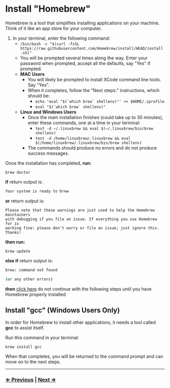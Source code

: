 # Install "Homebrew"

Homebrew is a tool that simplifies installing applications on your machine. Think of it like an app store for your computer.

1. In your terminal, enter the following command:
   - `/bin/bash -c "$(curl -fsSL https://raw.githubusercontent.com/Homebrew/install/HEAD/install.sh)"`
   - You will be prompted several times along the way. Enter your password when prompted, accept all the defaults, say "Yes" if prompted.
   - **MAC Users**
     - You will likely be prompted to install XCode command line tools. Say "Yes".
     - When it completes, follow the "Next steps:" instructions, which should be:
       - ```echo 'eval "$(`which brew` shellenv)"' >> $HOME/.zprofile```
       - ```eval "$(`which brew` shellenv)"```
   - **Linux and Windows Users**
     - Once the main installation finishes (could take up to 30 minutes), enter these commands, one at a time in your terminal:
       - `test -d ~/.linuxbrew && eval $(~/.linuxbrew/bin/brew shellenv)`
       - `test -d /home/linuxbrew/.linuxbrew && eval $(/home/linuxbrew/.linuxbrew/bin/brew shellenv)`
     - The commands should produce no errors and do not produce success messages.

Once the installation has completed, **run:**

 `brew doctor`

**if** return output is:

```bash
Your system is ready to brew
```

**or** return output is:

```text
Please note that these warnings are just used to help the Homebrew maintainers
with debugging if you file an issue. If everything you use Homebrew for is
working fine: please don't worry or file an issue; just ignore this. Thanks!
```

**then run:**

`brew update`

**else if**  return output is:

```bash
brew: command not found

(or any other errors)
```

**then** [click here](../error/error.md) do not continue with the following steps until you have Homebrew properly installed

## Install "gcc" (Windows Users Only)

In order for Homebrew to install other applications, it needs a tool called **gcc** to assist itself.

Run this command in your terminal:

`brew install gcc`

When that completes, you will be returned to the command prompt and can move on to the next steps.

---

### [⇐ Previous](./2-apt.md) | [Next ⇒](./4-git.md)
